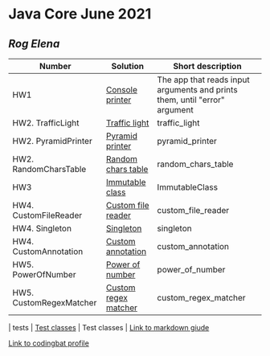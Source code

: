 # Java Core June 2021

## *Rog Elena*

| Number | Solution  | Short description
| --- | --- | --- |
| HW1 | [Console printer](https://github.com/NikolaevArtem/Java_Core_June_2021/tree/feature/RogElena/src/main/java/homework_1) | The app that reads input arguments and prints them, until "error" argument |
| HW2. TrafficLight | [Traffic light](https://github.com/NikolaevArtem/Java_Core_June_2021/tree/feature/RogElena/src/main/java/homework_2/traffic_light) | traffic_light |
| HW2. PyramidPrinter | [Pyramid printer](https://github.com/NikolaevArtem/Java_Core_June_2021/tree/feature/RogElena/src/main/java/homework_2/pyramid_printer) | pyramid_printer |
| HW2. RandomCharsTable | [Random chars table](https://github.com/NikolaevArtem/Java_Core_June_2021/tree/feature/RogElena/src/main/java/homework_2/random_chars_table) | random_chars_table |
| HW3 | [Immutable class](https://github.com/NikolaevArtem/Java_Core_June_2021/tree/feature/RogElena/src/main/java/homework_3) | ImmutableClass |
| HW4. CustomFileReader | [Custom file reader](https://github.com/NikolaevArtem/Java_Core_June_2021/tree/feature/RogElena/src/main/java/homework_4/custom_file_reader) | custom_file_reader |
| HW4. Singleton | [Singleton](https://github.com/NikolaevArtem/Java_Core_June_2021/tree/feature/RogElena/src/main/java/homework_4/singleton) | singleton |
| HW4. CustomAnnotation | [Custom annotation](https://github.com/NikolaevArtem/Java_Core_June_2021/tree/feature/RogElena/src/main/java/homework_4/custom_annotation) | custom_annotation |
| HW5. PowerOfNumber | [Power of number](https://github.com/NikolaevArtem/Java_Core_June_2021/tree/feature/RogElena/src/main/java/homework_5/power_of_number) | power_of_number
| HW5. CustomRegexMatcher | [Custom regex matcher](https://github.com/NikolaevArtem/Java_Core_June_2021/tree/feature/RogElena/src/main/java/homework_5/custom_regex_matcher) | custom_regex_matcher

| tests | [Test classes](https://github.com/NikolaevArtem/Java_Core_June_2021/tree/feature/RogElena/src/test/java) | Test classes |
[Link to markdown giude](https://github.com/adam-p/markdown-here/wiki/Markdown-Cheatsheet)

[Link to codingbat profile](https://codingbat.com/done?user=rog.elena.yu@gmail.com&tag=9660623200)